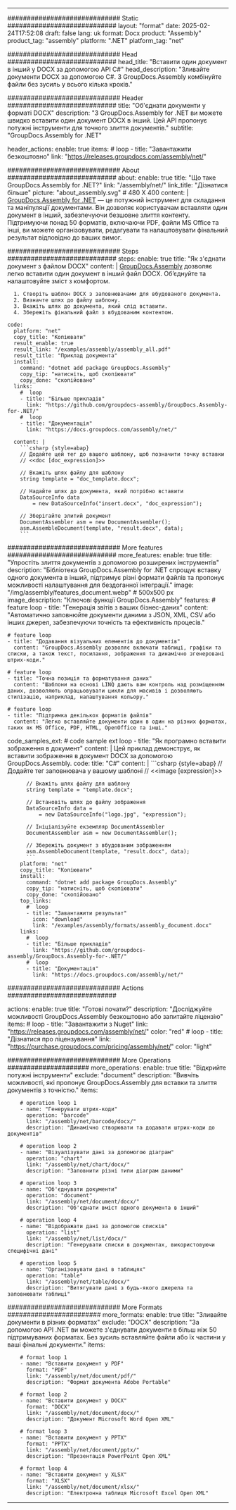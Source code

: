 



---
############################# Static ############################
layout: "format"
date:  2025-02-24T17:52:08
draft: false
lang: uk
format: Docx
product: "Assembly"
product_tag: "assembly"
platform: ".NET"
platform_tag: "net"

############################# Head ############################
head_title: "Вставити один документ в інший у DOCX за допомогою API C#"
head_description: "Зливайте документи DOCX за допомогою C#. З GroupDocs.Assembly комбінуйте файли без зусиль у всього кілька кроків."

############################# Header ############################
title: "Об'єднати документи у форматі DOCX" 
description: "З GroupDocs.Assembly for .NET ви можете швидко вставити один документ DOCX в інший. Цей API пропонує потужні інструменти для точного злиття документів."
subtitle: "GroupDocs.Assembly for .NET" 

header_actions:
  enable: true
  items:
    #  loop
    - title: "Завантажити безкоштовно"
      link: "https://releases.groupdocs.com/assembly/net/"
      
############################# About ############################
about:
    enable: true
    title: "Що таке GroupDocs.Assembly for .NET?"
    link: "/assembly/net/"
    link_title: "Дізнатися більше"
    picture: "about_assembly.svg" # 480 X 400
    content: |
       [GroupDocs.Assembly for .NET](/assembly/net/) — це потужний інструмент для складання та маніпуляції документами. Він дозволяє користувачам вставляти один документ в інший, забезпечуючи безшовне злиття контенту. Підтримуючи понад 50 форматів, включаючи PDF, файли MS Office та інші, ви можете організовувати, редагувати та налаштовувати фінальний результат відповідно до ваших вимог.

############################# Steps ############################
steps:
    enable: true
    title: "Як з'єднати документ з файлом DOCX"
    content: |
      [GroupDocs.Assembly](/assembly/net/) дозволяє легко вставити один документ в інший файл DOCX. Об’єднуйте та налаштовуйте зміст з комфортом.
      
      1. Створіть шаблон DOCX з заповнювачами для вбудованого документа.
      2. Визначте шлях до файлу шаблону.
      3. Вкажіть шлях до документа, який слід вставити.
      4. Збережіть фінальний файл з вбудованим контентом.
   
    code:
      platform: "net"
      copy_title: "Копіювати"
      result_enable: true
      result_link: "/examples/assembly/assembly_all.pdf"
      result_title: "Приклад документа"
      install:
        command: "dotnet add package GroupDocs.Assembly"
        copy_tip: "натисніть, щоб скопіювати"
        copy_done: "скопійовано"
      links:
        #  loop
        - title: "Більше прикладів"
          link: "https://github.com/groupdocs-assembly/GroupDocs.Assembly-for-.NET/"
        #  loop
        - title: "Документація"
          link: "https://docs.groupdocs.com/assembly/net/"
          
      content: |
        ```csharp {style=abap}
        // Додайте цей тег до вашого шаблону, щоб позначити точку вставки
        // <<doc [doc_expression]>>

        // Вкажіть шлях файлу для шаблону
        string template = "doc_template.docx";

        // Надайте шлях до документа, який потрібно вставити
        DataSourceInfo data 
            = new DataSourceInfo("insert.docx", "doc_expression");

        // Зберігайте злитий документ
        DocumentAssembler asm = new DocumentAssembler();
        asm.AssembleDocument(template, "result.docx", data);
        ```            

############################# More features ############################
more_features:
  enable: true
  title: "Упростіть злиття документів з допомогою розширених інструментів"
  description: "Бібліотека GroupDocs.Assembly for .NET спрощує вставку одного документа в інший, підтримує різні формати файлів та пропонує можливості налаштування для бездоганної інтеграції."
  image: "/img/assembly/features_document.webp" # 500x500 px
  image_description: "Ключові функції GroupDocs.Assembly"
  features:
    # feature loop
    - title: "Генерація звітів з ваших бізнес-даних"
      content: "Автоматично заповнюйте документи даними з JSON, XML, CSV або інших джерел, забезпечуючи точність та ефективність процесів."

    # feature loop
    - title: "Додавання візуальних елементів до документів"
      content: "GroupDocs.Assembly дозволяє включати таблиці, графіки та списки, а також текст, посилання, зображення та динамічно згенеровані штрих-коди."

    # feature loop
    - title: "Точна позиція та форматування даних"
      content: "Шаблони на основі LINQ дають вам контроль над розміщенням даних, дозволяють опрацьовувати цикли для масивів і дозволяють стилізацію, наприклад, налаштування кольору."

    # feature loop
    - title: "Підтримка декількох форматів файлів"
      content: "Легко вставляйте документи один в один на різних форматах, таких як MS Office, PDF, HTML, OpenOffice та інші."
      
  code_samples_ext:
    # code sample ext loop
    - title: "Як програмно вставити зображення в документ"
      content: |
        Цей приклад демонструє, як вставити зображення в документ DOCX за допомогою GroupDocs.Assembly.
      code:
        title: "C#"
        content: |
          ```csharp {style=abap}
          // Додайте тег заповнювача у вашому шаблоні
          // <<image [expression]>>

          // Вкажіть шлях файлу для шаблону
          string template = "template.docx";

          // Встановіть шлях до файлу зображення
          DataSourceInfo data =
              = new DataSourceInfo("logo.jpg", "expression");

          // Ініціалізуйте екземпляр DocumentAssembler
          DocumentAssembler asm = new DocumentAssembler();

          // Збережіть документ з вбудованим зображенням
          asm.AssembleDocument(template, "result.docx", data);
          ```
        platform: "net"
        copy_title: "Копіювати"
        install:
          command: "dotnet add package GroupDocs.Assembly"
          copy_tip: "натисніть, щоб скопіювати"
          copy_done: "скопійовано"
        top_links:
          #  loop
          - title: "Завантажити результат"
            icon: "download"
            link: "/examples/assembly/formats/assembly_document.docx"
        links:
          #  loop
          - title: "Більше прикладів"
            link: "https://github.com/groupdocs-assembly/GroupDocs.Assembly-for-.NET/"
          #  loop
          - title: "Документація"
            link: "https://docs.groupdocs.com/assembly/net/"
            

            


############################# Actions ############################

actions:
  enable: true
  title: "Готові почати?"
  description: "Досліджуйте можливості GroupDocs.Assembly безкоштовно або запитайте ліцензію"
  items:
    #  loop
    - title: "Завантажити з Nuget"
      link: "https://releases.groupdocs.com/assembly/net/"
      color: "red"
        #  loop
    - title: "Дізнатися про ліцензування"
      link: "https://purchase.groupdocs.com/pricing/assembly/net/"
      color: "light"


############################# More Operations #####################
more_operations:
    enable: true
    title: "Відкрийте потужні інструменти"
    exclude: "document"
    description: "Вивчіть можливості, які пропонує GroupDocs.Assembly для вставки та злиття документів з точністю."
    items: 
          
        # operation loop 1
        - name: "Генерувати штрих-коди"
          operation: "barcode"
          link: "/assembly/net/barcode/docx/"
          description: "Динамічно створювати та додавати штрих-коди до документів"

        # operation loop 2
        - name: "Візуалізувати дані за допомогою діаграм"
          operation: "chart"
          link: "/assembly/net/chart/docx/"
          description: "Заповнити різні типи діаграм даними"

        # operation loop 3
        - name: "Об'єднувати документи"
          operation: "document"
          link: "/assembly/net/document/docx/"
          description: "Об'єднати вміст одного документа в інший"

        # operation loop 4
        - name: "Відображати дані за допомогою списків"
          operation: "list"
          link: "/assembly/net/list/docx/"
          description: "Генерувати списки в документах, використовуючи специфічні дані"

        # operation loop 5
        - name: "Організовувати дані в таблицях"
          operation: "table"
          link: "/assembly/net/table/docx/"
          description: "Витягувати дані з будь-якого джерела та заповнювати таблиці"
         
          
############################# More Formats ########################
more_formats:
    enable: true
    title: "Зливайте документи в різних форматах"
    exclude: "DOCX"
    description: "За допомогою API .NET ви можете з'єднувати документи в більш ніж 50 підтримуваних форматах. Без зусиль вставляйте файли або їх частини у ваші фінальні документи."
    items: 
          
        # format loop 1
        - name: "Вставити документ у PDF"
          format: "PDF"
          link: "/assembly/net/document/pdf/"
          description: "Формат документа Adobe Portable"
          
        # format loop 2
        - name: "Вставити документ у DOCX"
          format: "DOCX"
          link: "/assembly/net/document/docx/"
          description: "Документ Microsoft Word Open XML"
          
        # format loop 3
        - name: "Вставити документ у PPTX"
          format: "PPTX"
          link: "/assembly/net/document/pptx/"
          description: "Презентація PowerPoint Open XML"
          
        # format loop 4
        - name: "Вставити документ у XLSX"
          format: "XLSX"
          link: "/assembly/net/document/xlsx/"
          description: "Електронна таблиця Microsoft Excel Open XML"


          

---
